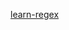 <!--
 * @Date: 2022-01-07 15:50:14
 * @LastEditors: wenfujie
 * @LastEditTime: 2022-01-07 15:50:14
 * @FilePath: /document-library/articles/工具/Github正则教程.md
-->

[learn-regex](https://github.com/ziishaned/learn-regex/blob/master/translations/README-cn.md)